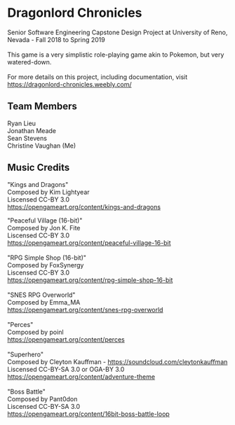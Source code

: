 # Dragonlord Chronicles
Senior Software Engineering Capstone Design Project at University of Reno, Nevada - Fall 2018 to Spring 2019</br>
</br>
This game is a very simplistic role-playing game akin to Pokemon, but very watered-down.</br>
</br>
For more details on this project, including documentation, visit https://dragonlord-chronicles.weebly.com/

## Team Members
Ryan Lieu</br>
Jonathan Meade</br>
Sean Stevens</br>
Christine Vaughan (Me)</br>

## Music Credits
"Kings and Dragons"</br>
Composed by Kim Lightyear</br>
Liscensed CC-BY 3.0</br>
https://opengameart.org/content/kings-and-dragons</br>

"Peaceful Village (16-bit)"</br>
Composed by Jon K. Fite</br>
Liscensed CC-BY 3.0</br>
https://opengameart.org/content/peaceful-village-16-bit</br>
</br>
"RPG Simple Shop (16-bit)"</br>
Composed by FoxSynergy</br>
Liscensed CC-BY 3.0</br>
https://opengameart.org/content/rpg-simple-shop-16-bit</br>
</br>
"SNES RPG Overworld"</br>
Composed by Emma_MA</br>
https://opengameart.org/content/snes-rpg-overworld</br>
</br>
"Perces"</br>
Composed by poinl</br>
https://opengameart.org/content/perces</br>
</br>
"Superhero"</br>
Composed by Cleyton Kauffman - https://soundcloud.com/cleytonkauffman</br>
Liscensed CC-BY-SA 3.0 or OGA-BY 3.0</br>
https://opengameart.org/content/adventure-theme</br>
</br>
"Boss Battle"</br>
Composed by Pant0don</br>
Liscensed CC-BY-SA 3.0</br>
https://opengameart.org/content/16bit-boss-battle-loop</br>
